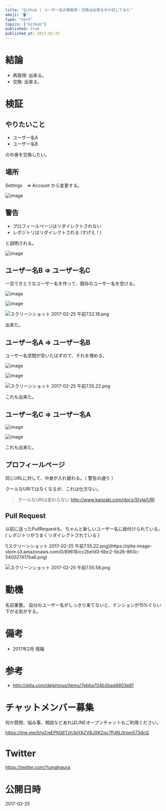 ```yaml
---
title: "Github | ユーザー名の再取得・交換は出来るのか試してみた"
emoji: "🖥"
type: "tech"
topics: ["GitHub"]
published: true
published_at: 2017-02-25
---
```


# 結論

- 再取得: 出来る。
- 交換: 出来る。


# 検証

## やりたいこと

- ユーザー名A
- ユーザー名B

の中身を交換したい。

## 場所

Settings　=> Account から変更する。

![image](https://qiita-image-store.s3.amazonaws.com/0/89618/0622ba87-8aae-b83c-1620-c3e57c255527.png)

## 警告

- プロフィールページはリダイレクトされない
- レポジトリはリダイレクトされる (すげえ！)

と説明される。

![image](https://qiita-image-store.s3.amazonaws.com/0/89618/b122e997-6b6e-c25e-3fa3-747f6352bbcc.png)


## ユーザー名B => ユーザー名C 

一旦てきとうなユーザー名を作って、既存のユーザー名を空ける。

![image](https://qiita-image-store.s3.amazonaws.com/0/89618/b207ea25-d5f3-1144-2c63-85a0b5ae45ac.png)

![image](https://qiita-image-store.s3.amazonaws.com/0/89618/c421b96a-f9aa-7dd9-4d81-95bcc187a28a.png)


![スクリーンショット 2017-02-25 午前7.52.18.png](https://qiita-image-store.s3.amazonaws.com/0/89618/01a6a51d-0630-3aaa-d7a1-0daf2cc72896.png)

出来た。

## ユーザー名A => ユーザー名B

ユーザー名空間が空いたはずので、それを埋める。

![image](https://qiita-image-store.s3.amazonaws.com/0/89618/103c4989-81c2-8d88-9b89-b482ca72f4f1.png)

![image](https://qiita-image-store.s3.amazonaws.com/0/89618/ca430f72-a5ed-27b7-0bbb-e2b3ab394908.png)

![スクリーンショット 2017-02-25 午前7.55.22.png](https://qiita-image-store.s3.amazonaws.com/0/89618/a9c568fc-14a6-1097-42a2-7b6e1a0b7c3d.png)

これも出来た。

## ユーザー名C => ユーザー名A

![image](https://qiita-image-store.s3.amazonaws.com/0/89618/d2f27971-8213-0298-982e-96c27f6b9d58.png)

![image](https://qiita-image-store.s3.amazonaws.com/0/89618/ba740f4d-f2e3-9bab-b73c-88ecc86b1947.png)


これも出来た。

## プロフィールページ

同じURLに対して、中身が入れ替わる。（ 警告の通り ）

クールなURIではなくなるが、これは仕方ない。

>クールなURIは変わらない
http://www.kanzaki.com/docs/Style/URI

## Pull Request

以前に送ったPullRequestも、ちゃんと新しいユーザー名に紐付けられている。 ( レポジトリがうまくリダイレクトされている )

![スクリーンショット 2017-02-25 午前7.55.22.png](https://qiita-image-
store.s3.amazonaws.com/0/89618/cc2be1d3-6bc2-5b26-863c-540027417ba6.png)

![スクリーンショット 2017-02-25 午前7.55.58.png](https://qiita-image-store.s3.amazonaws.com/0/89618/e36969e0-8f2c-8731-0d09-8026f1646da9.png)

# 動機

名前重要。
自分のユーザー名がしっきり来てないと、テンションが15%ぐらい下がる気がする。

# 備考

- 2017年2月 情報

# 参考

- http://qiita.com/delphinus/items/7ebba704b3bad4603e81








<!-- Update From Qiita API -->

# チャットメンバー募集


何か質問、悩み事、相談などあればLINEオープンチャットもご利用ください。

https://line.me/ti/g2/eEPltQ6Tzh3pYAZV8JXKZqc7PJ6L0rpm573dcQ





# Twitter


https://twitter.com/YumaInaura


<!-- Update From Qiita API -->



# 公開日時

2017-02-25

